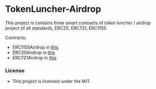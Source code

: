 # TokenLuncher-Airdrop
This project is contains three smart contracts of token luncher / airdrop project of all standards, ERC20, ERC721, ERC1155.

Contracts:
- ERC1155Airdrop in [this](ERC1155Airdrop)
- ERC20Airdrop in [this](ERC20Airdrop)
- ERC721Airdrop in [this](ERC721Airdrop)

### License
- This project is licensed under the MIT.
